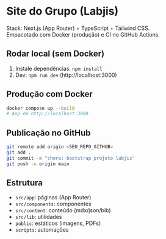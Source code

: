 # Site do Grupo (Labjis)

Stack: Next.js (App Router) + TypeScript + Tailwind CSS.  
Empacotado com Docker (produção) e CI no GitHub Actions.

## Rodar local (sem Docker)
1. Instale dependências: `npm install`
2. Dev: `npm run dev` (http://localhost:3000)

## Produção com Docker
```bash
docker compose up --build
# App em http://localhost:3000
```

## Publicação no GitHub
```bash
git remote add origin <SEU_REPO_GITHUB>
git add .
git commit -m "chore: bootstrap projeto labjis"
git push -u origin main
```

## Estrutura
- `src/app`: páginas (App Router)
- `src/components`: componentes
- `src/content`: conteúdo (mdx/json/bib)
- `src/lib`: utilidades
- `public`: estáticos (imagens, PDFs)
- `scripts`: automações
